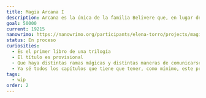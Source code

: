 ```yaml
---
title: Magia Arcana I
description: Arcana es la única de la familia Belivere que, en lugar de seguir la rama de la Magia Imperium, se vio forzada a seguir el camino de la Magia Terra, ya que nació solo con el brazo izquierdo. Debido a la imposibilidad de efectuar conjuros de la rama Imperium, su familia renegó de ella Arcana descubrirá que los caminos de la magia van más allá de las tres ramas establecidas, Imperium, Terra, y Commuta, y que de la adversidad puede nacer un poder mucho mayor del que nadie hubiera alcanzado jamás.
goal: 50000
current: 19215
nanowrimo: https://nanowrimo.org/participants/elena-torro/projects/magia-arcana-i
status: En proceso
curiosities:
  - Es el primer libro de una trilogía
  - El título es provisional
  - Que haya distintas ramas mágicas y distintas maneras de comunicarse con la magia, está inspirado en los lenguajes de programación
  - Ya sé todos los capítulos que tiene que tener, como mínimo, este primer libro 
tags:
  - wip
order: 2
---
```


